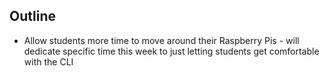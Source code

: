## Outline

* Allow students more time to move around their Raspberry Pis - will dedicate specific time this week to just letting students get comfortable with the CLI
 
